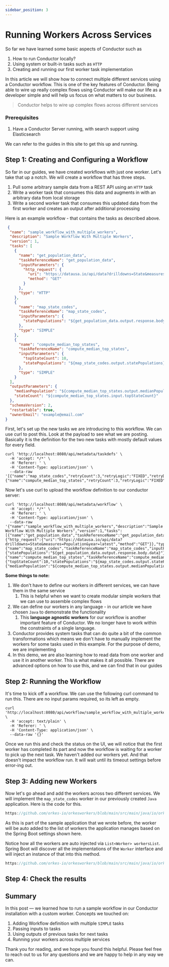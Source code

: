 ```yaml
---
sidebar_position: 3
---
```


# Running Workers Across Services

So far we have learned some basic aspects of Conductor such as

1. How to run Conductor locally?
2. Using system or built-in tasks such as `HTTP`
3. Creating and running our first worker task implementation

In this article we will show how to connect multiple different services using a Conductor workflow. This is one of the
key features of Conductor. Being able to wire up really complex flows using Conductor will make our life as a developer
simple and will help us focus on what matters to our business.

> Conductor helps to wire up complex flows across different services

### Prerequisites

1. Have a Conductor Server running, with search support using Elasticsearch

We can refer to the guides in this site to get this up and running.

## Step 1: Creating and Configuring a Workflow

So far in our guides, we have created workflows with just one worker. Let's take that up a notch. We will create a
workflow that has three steps.

1. Pull some arbitrary sample data from a REST API using an `HTTP` task
2. Write a worker task that consumes this data and augments in with an arbitrary data from local storage
3. Write a second worker task that consumes this updated data from the first worker and creates an output after
   additional processing

Here is an example workflow - that contains the tasks as described above.

```json
 {
  "name": "sample_workflow_with_multiple_workers",
  "description": "Sample Workflow With Multiple Workers",
  "version": 1,
  "tasks": [
    {
      "name": "get_population_data",
      "taskReferenceName": "get_population_data",
      "inputParameters": {
        "http_request": {
          "uri": "https://datausa.io/api/data?drilldowns=State&measures=Population&year=latest",
          "method": "GET"
        }
      },
      "type": "HTTP"
    },
    {
      "name": "map_state_codes",
      "taskReferenceName": "map_state_codes",
      "inputParameters": {
        "statePopulations": "${get_population_data.output.response.body.data}"
      },
      "type": "SIMPLE"
    },
    {
      "name": "compute_median_top_states",
      "taskReferenceName": "compute_median_top_states",
      "inputParameters": {
        "topStateCount": 10,
        "statePopulations": "${map_state_codes.output.statePopulations}"
      },
      "type": "SIMPLE"
    }
  ],
  "outputParameters": {
    "medianPopulation": "${compute_median_top_states.output.medianPopulation}",
    "stateCount": "${compute_median_top_states.input.topStateCount}"
  },
  "schemaVersion": 2,
  "restartable": true,
  "ownerEmail": "example@email.com"
}
```

First, let's set up the new tasks we are introducing to this workflow. We can use curl to post this. Look at the payload
to see what we are posting. Basically it is the definition for the two new tasks with mostly default values for every
field.

```shell
curl 'http://localhost:8080/api/metadata/taskdefs' \
  -H 'accept: */*' \
  -H 'Referer: ' \
  -H 'Content-Type: application/json' \
  --data-raw '[{"name":"map_state_codes","retryCount":3,"retryLogic":"FIXED","retryDelaySeconds":10,"timeoutSeconds":300,"timeoutPolicy":"TIME_OUT_WF","responseTimeoutSeconds":180,"ownerEmail":"example@gmail.com"},{"name":"compute_median_top_states","retryCount":3,"retryLogic":"FIXED","retryDelaySeconds":10,"timeoutSeconds":300,"timeoutPolicy":"TIME_OUT_WF","responseTimeoutSeconds":180,"ownerEmail":"example@gmail.com"}]'
```

Now let's use curl to upload the workflow definition to our conductor server:

```shell
curl 'http://localhost:8080/api/metadata/workflow' \
  -H 'accept: */*' \
  -H 'Referer: ' \
  -H 'Content-Type: application/json' \
  --data-raw '{"name":"sample_workflow_with_multiple_workers","description":"Sample Workflow With Multiple Workers","version":1,"tasks":[{"name":"get_population_data","taskReferenceName":"get_population_data","inputParameters":{"http_request":{"uri":"https://datausa.io/api/data?drilldowns=State&measures=Population&year=latest","method":"GET"}},"type":"HTTP"},{"name":"map_state_codes","taskReferenceName":"map_state_codes","inputParameters":{"statePopulations":"${get_population_data.output.response.body.data}"},"type":"SIMPLE"},{"name":"compute_median_top_states","taskReferenceName":"compute_median_top_states","inputParameters":{"topStateCount":10,"statePopulations":"${map_state_codes.output.statePopulations}"},"type":"SIMPLE"}],"outputParameters":{"medianPopulation":"${compute_median_top_states.output.medianPopulation}","stateCount":"${compute_median_top_states.input.topStateCount}"},"schemaVersion":2,"restartable":true,"ownerEmail":"example@email.com"}'
```

**Some things to note:**

1. We don't have to define our workers in different services, we can have them in the same service
    1. This is helpful when we want to create modular simple workers that we can use to assemble complex flows
2. We can define our workers in any language - in our article we have chosen `Java` to demonstrate the functionality
    1. This **language agnostic workers** for our workflow is another important feature of Conductor. We no longer have
       to work within the constraints of a single language.
3. Conductor provides system tasks that can do quite a bit of the common transformations which means we don't have to
   manually implement the workers for some tasks used in this example. For the purpose of demo, we are implementing
4. In this demo, we are also learning how to read data from one worker and use it in another worker. This is what makes
   it all possible. There are advanced options on how to use this, and we can find that in our guides <!-- TODO LINK -->

## Step 2: Running the Workflow

It's time to kick off a workflow. We can use the following curl command to run this. There are no input params required,
so its left as empty.

```shell
curl 'http://localhost:8080/api/workflow/sample_workflow_with_multiple_workers' \
  -H 'accept: text/plain' \
  -H 'Referer: ' \
  -H 'Content-Type: application/json' \
  --data-raw '{}' 
```

Once we run this and check the status on the UI, we will notice that the first worker has completed its part and now the
workflow is waiting for a worker to pick up the next task. We haven't added our workers yet. And that doesn't impact the
workflow run. It will wait until its timeout settings before error-ing out.

## Step 3: Adding new Workers

Now let's go ahead and add the workers across two different services. We will implement the `map_state_codes` worker in
our previously created `Java` application. Here is the code for this.

```javascript reference
https://github.com/orkes-io/orkesworkers/blob/main/src/main/java/io/orkes/samples/workers/MapStateCodeWorker.java#L1-L39
```

As this is part of the sample application that we wrote before, the worker will be auto added to the list of workers the
application manages based on the Spring Boot settings shown here.

Notice how all the workers are auto injected via `List<Worker> workersList`. Spring Boot will discover all the implementations of the `Worker` interface and will inject an instance of that into
this method.

```js reference
https://github.com/orkes-io/orkesworkers/blob/main/src/main/java/io/orkes/samples/OrkesWorkersApplication.java#L31-L43
```

## Step 4: Check the results

## Summary

In this post — we learned how to run a sample workflow in our Conductor installation with a custom worker. Concepts we
touched on:

1. Adding Workflow definition with multiple `SIMPLE` tasks
2. Passing inputs to tasks
3. Using outputs of previous tasks for next tasks
4. Running your workers across multiple services

Thank you for reading, and we hope you found this helpful. Please feel free to reach out to us for any questions and we
are happy to help in any way we can.

